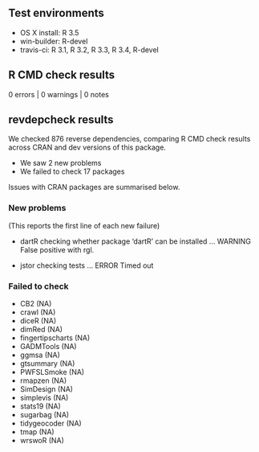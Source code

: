 ## Test environments

* OS X install: R 3.5
* win-builder: R-devel
* travis-ci: R 3.1, R 3.2, R 3.3, R 3.4, R-devel

## R CMD check results

0 errors | 0 warnings | 0 notes

## revdepcheck results

We checked 876 reverse dependencies, comparing R CMD check results across CRAN and dev versions of this package.

 * We saw 2 new problems
 * We failed to check 17 packages

Issues with CRAN packages are summarised below.

### New problems
(This reports the first line of each new failure)

* dartR
  checking whether package ‘dartR’ can be installed ... WARNING
  False positive with rgl.

* jstor
  checking tests ... ERROR
  Timed out

### Failed to check

* CB2              (NA)
* crawl            (NA)
* diceR            (NA)
* dimRed           (NA)
* fingertipscharts (NA)
* GADMTools        (NA)
* ggmsa            (NA)
* gtsummary        (NA)
* PWFSLSmoke       (NA)
* rmapzen          (NA)
* SimDesign        (NA)
* simplevis        (NA)
* stats19          (NA)
* sugarbag         (NA)
* tidygeocoder     (NA)
* tmap             (NA)
* wrswoR           (NA)
